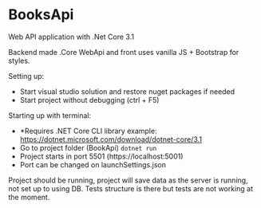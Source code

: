 # BooksApi
Web API application with .Net Core 3.1

Backend made .Core WebApi and front uses vanilla JS + Bootstrap for styles.

Setting up: 
- Start visual studio solution and restore nuget packages if needed
- Start project without debugging (ctrl + F5)

Starting up with terminal:
- *Requires .NET Core CLI library example: https://dotnet.microsoft.com/download/dotnet-core/3.1
- Go to project folder (BookApi)
``` dotnet run ```
- Project starts in port 5501 (https://localhost:5001)
- Port can be changed on launchSettings.json

Project should be running, project will save data as the server is running, not set up to using DB.
Tests structure is there but tests are not working at the moment. 
